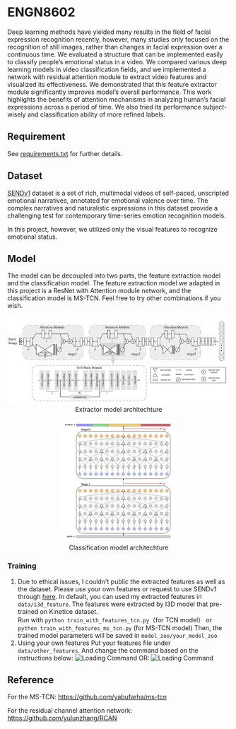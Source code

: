 # ENGN8602
Deep learning methods have yielded many results in the field of facial expression recognition recently, however, many studies only focused on the recognition of still images, rather than changes in facial expression over a continuous time. We evaluated a structure that can be implemented easily to classify people’s emotional status in a video. We compared various deep learning models in video classification fields, and we implemented a network with residual attention module to extract video features and visualized its effectiveness. We demonstrated that this feature extractor module significantly improves model’s overall performance. This work highlights the benefits of attention mechanisms in analyzing human’s facial expressions across a period of time. We also tried its performance subject-wisely and classification ability of more refined labels.

## Requirement
See [requirements.txt](./requirements.txt) for further details.

## Dataset
[SENDv1](https://github.com/StanfordSocialNeuroscienceLab/SEND) dataset is a set of rich, multimodal videos of self-paced, unscripted emotional narratives, annotated for emotional valence over time. The complex narratives and naturalistic expressions in this dataset provide a challenging test for contemporary time-series emotion recognition models. 

In this project, however, we utilized only the visual features to recognize emotional status.


## Model
The model can be decoupled into two parts, the feature extraction model and the classification model. The feature extraction model we adapted in this project is a ResNet with Attention module network, and the classification model is MS-TCN. Feel free to try other combinations if you wish. 
<p  align="middle">
  <img src="./imgs/resattention.png" />
  <br>
  Extractor model architechture
</p>

<p  align="middle">
  <img src="./imgs/mstcn.png" />
  <br>
  Classification model architechture
</p>


### Training
1. Due to ethical issues, I couldn't public the extracted features as well as the dataset. Please use your own features or request to use SENDv1 through [here](https://docs.google.com/forms/d/e/1FAIpQLSeDOEVB5p_W-MagZbIKQoB3pFCb0JW-NX7Br068M8m1ILJ3Lg/viewform). In default, you can used my extracted features in `data/i3d_feature`. The features were extracted by I3D model that pre-trained on Kinetice dataset.  
  Run with `python train_with_features_tcn.py`（for TCN model） or `python train_with_features_ms_tcn.py` (for MS-TCN model) 
  Then, the trained model parameters will be saved in `model_zoo/your_model_zoo`
2. Using your own features 
   Put your features file under `data/other_features`. And change the command based on the instructions below:
   ![Loading Command](data/command.png "Command")
   OR: 
   ![Loading Command](data/command1.png "Command")

## Reference
For the MS-TCN: https://github.com/yabufarha/ms-tcn


For the residual channel attention network: https://github.com/yulunzhang/RCAN
